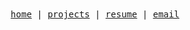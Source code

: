 <div align='center'>
  <samp>
    <a href="https://zachheimbigner.io/">home</a> |
    <a href="https://zachheimbigner.io/projects">projects</a> |
    <a href="https://zachheimbigner.io/experience">resume</a> |
    <a href="mailto:zach@zachheimbigner.io">email</a>
  </samp>
</div>

<!--
**HZ-2000/HZ-2000** is a ✨ _special_ ✨ repository because its `README.md` (this file) appears on your GitHub profile.

Here are some ideas to get you started:

- 🔭 I’m currently working on ...
- 🌱 I’m currently learning ...
- 👯 I’m looking to collaborate on ...
- 🤔 I’m looking for help with ...
- 💬 Ask me about ...
- 📫 How to reach me: ...
- 😄 Pronouns: ...
- ⚡ Fun fact: ...
-->
